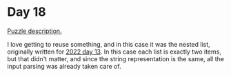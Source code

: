 # Day 18

[Puzzle description.](https://adventofcode.com/2021/day/18)

I love getting to reuse something, and in this case it was the nested list, originally written for
[2022 day 13](../../2022/day13). In this case each list is exactly two items, but that didn't matter, and since the
string representation is the same, all the input parsing was already taken care of.

